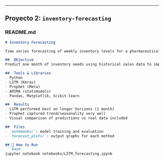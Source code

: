 
---

## Proyecto 2: `inventory-forecasting`

### README.md

```markdown
# Inventory Forecasting

Time series forecasting of weekly inventory levels for a pharmaceutical bottling machine (Electrolit) using deep learning and statistical models.

##  Objective
Predict one month of inventory needs using historical sales data to improve planning and reduce waste.

##  Tools & Libraries
- Python
- LSTM (Keras)
- Prophet (Meta)
- ARIMA (statsmodels)
- Pandas, Matplotlib, Scikit-learn

##  Results
- LSTM performed best on longer horizons (1 month)
- Prophet captured trend/seasonality very well
- Visual comparison of predictions vs real data included

##  Files
- `notebooks/`: model training and evaluation
- `forecast_plots/`: output graphs for each method

## 🔄 How to Run
```bash
jupyter notebook notebooks/LSTM_forecasting.ipynb

